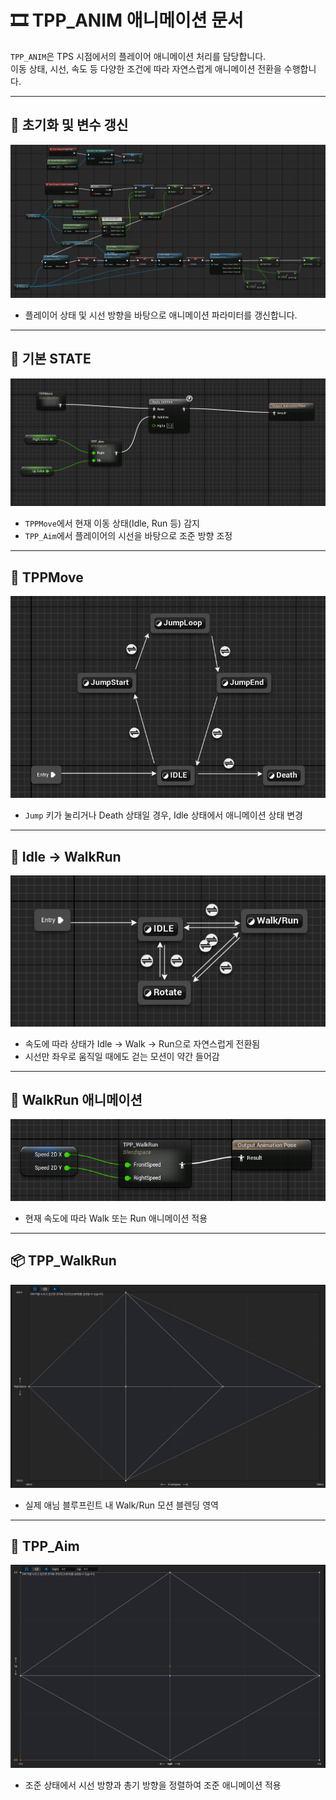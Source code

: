 # 🎞️ TPP_ANIM 애니메이션 문서

`TPP_ANIM`은 TPS 시점에서의 플레이어 애니메이션 처리를 담당합니다.  
이동 상태, 시선, 속도 등 다양한 조건에 따라 자연스럽게 애니메이션 전환을 수행합니다.

---

## 🔄 초기화 및 변수 갱신

![TPP 초기화](../Image/image.png)

- 플레이어 상태 및 시선 방향을 바탕으로 애니메이션 파라미터를 갱신합니다.

---

## 🧩 기본 STATE

![기본 State](../Image/image-1.png)

- `TPPMove`에서 현재 이동 상태(Idle, Run 등) 감지  
- `TPP_Aim`에서 플레이어의 시선을 바탕으로 조준 방향 조정

---

## 🏃 TPPMove

![TPPMove](../Image/image-2.png)

- `Jump` 키가 눌리거나 Death 상태일 경우, Idle 상태에서 애니메이션 상태 변경

---

## 🧍 Idle → WalkRun

![Idle](../Image/image-3.png)

- 속도에 따라 상태가 Idle → Walk → Run으로 자연스럽게 전환됨  
- 시선만 좌우로 움직일 때에도 걷는 모션이 약간 들어감

---

## 🚶 WalkRun 애니메이션

![WalkRun](../Image/image-4.png)

- 현재 속도에 따라 Walk 또는 Run 애니메이션 적용

---

## 📦 TPP_WalkRun

![TPP_WalkRun](../Image/image-5.png)

- 실제 애님 블루프린트 내 Walk/Run 모션 블렌딩 영역

---

## 🎯 TPP_Aim

![TPP_Aim](../Image/image-6.png)

- 조준 상태에서 시선 방향과 총기 방향을 정렬하여 조준 애니메이션 적용

